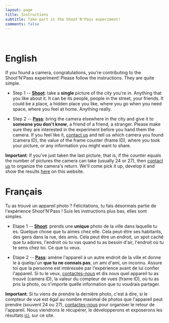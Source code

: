 ```yaml
---
layout: page
title: Instructions
subtitle: Take part in the Shoot'N'Pass experiment!
comments: false
---
```

<br>

# English

If you found a camera, congratulations, you're contributing to the Shoot'N'Pass experiment! Please follow the instructions. They are quite simple.

* Step 1 -- <b><u>Shoot</u></b>: take a **single** picture of the city you're in. Anything that you like about it. It can be its people, people in the street, your friends. It 
  could be a place, a hidden place you like, where you go when you need space, where you feel at home. Anything really.

* Step 2 -- <b><u>Pass</u></b>: bring the camera elsewhere in the city and give it to **someone you don't know**, a friend of a friend, a stranger. Please make sure they are 
  interested in 
the experiment before you hand them the camera. If you feel like it, [contact us](/contact) and tell us which camera you found (camera ID), the value of the frame counter 
  (frame ID), where you took your picture, or any information you might want to share.  

**Important**: If you've just taken the last picture, that is, if the counter equals the number of pictures the camera can take (usually 24 or 27), then [contact us](/contact) to 
organize the camera's return. We'll come pick it up, develop it and show the results [here](/project) on this website. 

# Français

Tu as trouvé un appareil photo ? Félicitations, tu fais désormais partie de l'expérience Shoot'N'Pass ! Suis les instructions plus bas, elles sont simples.  

* Etape 1 -- <b><u>Shoot</u></b>: prends une **unique** photo de la ville dans laquelle tu es. Quelque chose que tu aimes chez elle. Cela peut-être ses habitants, des gens dans 
  la rue, des amis. Cela peut être un endroit, un spot caché que tu adores, l'endroit où tu vas quand tu as besoin d'air, l'endroit où tu te sens chez toi. Ce que tu veux.  

* Etape 2 -- <b><u>Pass</u></b>: amène l'appareil à un autre endroit de la ville et donne le à quelqu'un **que tu ne connais pas**, un ami d'ami, un inconnu. Assure toi que la 
  personne est intéressée par l'expérience avant de lui confier l'appareil. Si tu le veux, [contactes-nous](/contact) et dis nous quel appareil tu as trouvé (camera ID), la 
  valeur du compteur de vues (frame ID), où tu as pris la photo, ou n'importe quelle information que tu voudrais partager. 

**Important**: Si tu viens de prendre la dernière photo, c'est à dire, si le compteur de vue est égal au nombre maximal de photos que l'appareil peut prendre (souvent 24 ou 27),
[contactes-nous](/contact) pour organiser le retour de l'appareil. Nous viendrons le récupérer, le développerons et exposerons les résultats [ici](/project), sur ce site. 